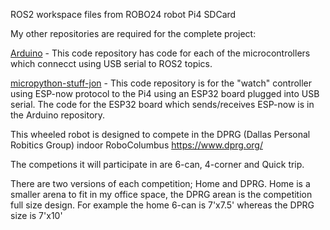 ROS2 workspace files from ROBO24 robot Pi4 SDCard

My other repositories are required for the complete project:

[Arduino](https://github.com/mikew123/Arduino) - This code repository has code for each of the microcontrollers which connecct using USB serial to ROS2 topics.

[micropython-stuff-jon](https://github.com/mikew123/micropython-stuff-jon) - This code repository is for the "watch" controller using ESP-now protocol to the Pi4 using an ESP32 board plugged into USB serial. The code for the ESP32 board which sends/receives ESP-now is in the Arduino repository.

This wheeled robot is designed to compete in the DPRG (Dallas Personal Robitics Group) indoor RoboColumbus 
https://www.dprg.org/

The competions it will participate in are 6-can, 4-corner and Quick trip.

There are two versions of each competition; Home and DPRG.
Home is a smaller arena to fit in my office space, the DPRG arean is the competition full size design. For example the home 6-can is 7'x7.5' whereas the DPRG size is 7'x10'

